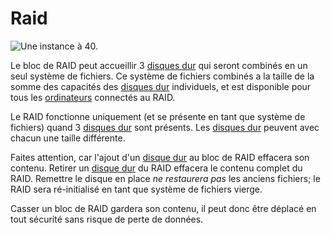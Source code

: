# Raid

![Une instance à 40.](oredict:oc:raid)

Le bloc de RAID peut accueillir 3 [disques dur](../item/hdd1.md) qui seront combinés en un seul système de fichiers. Ce système de fichiers combinés a la taille de la somme des capacités des [disques dur](../item/hdd1.md) individuels, et est disponible pour tous les [ordinateurs](../general/computer.md) connectés au RAID.

Le RAID fonctionne uniquement (et se présente en tant que système de fichiers) quand 3 [disques dur](../item/hdd1.md) sont présents. Les [disques dur](../item/hdd1.md) peuvent avec chacun une taille différente.

Faites attention, car l'ajout d'un [disque dur](../item/hdd1.md) au bloc de RAID effacera son contenu. Retirer un [disque dur](../item/hdd1.md) du RAID effacera le contenu complet du RAID. Remettre le disque en place *ne restaurera pas* les anciens fichiers; le RAID sera ré-initialisé en tant que système de fichiers vierge.

Casser un bloc de RAID gardera son contenu, il peut donc être déplacé en tout sécurité sans risque de perte de données.

